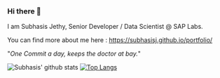 ### Hi there 👋

I am Subhasis Jethy, Senior Developer / Data Scientist @ SAP Labs.

You can find more about me here : https://subhasisj.github.io/portfolio/

"_One Commit a day, keeps the doctor at bay._"

![Subhasis' github stats](https://github-readme-stats.vercel.app/api?username=subhasisj&theme=cobalt&show_icons=true) [![Top Langs](https://github-readme-stats.vercel.app/api/top-langs/?username=subhasisj&theme=cobalt)](https://github.com/anuraghazra/github-readme-stats)



<!--
**subhasisj/subhasisj** is a ✨ _special_ ✨ repository because its `README.md` (this file) appears on your GitHub profile.

Here are some ideas to get you started:

- 🔭 I’m currently working on ...
- 🌱 I’m currently learning ...
- 👯 I’m looking to collaborate on ...
- 🤔 I’m looking for help with ...
- 💬 Ask me about ...
- 📫 How to reach me: ...
- 😄 Pronouns: ...
- ⚡ Fun fact: ...
-->
